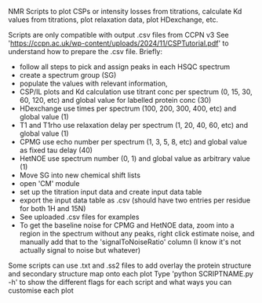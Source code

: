 NMR Scripts to plot CSPs or intensity losses from titrations, calculate Kd values from titrations,  plot relaxation data, plot HDexchange, etc.

Scripts are only compatible with output .csv files from CCPN v3 
See 'https://ccpn.ac.uk/wp-content/uploads/2024/11/CSPTutorial.pdf' to understand how to prepare the .csv file.
Briefly:
- follow all steps to pick and assign peaks in each HSQC spectrum
- create a spectrum group (SG)
- populate the values with relevant information,
-   CSP/IL plots and Kd calculation use titrant conc per spectrum (0, 15, 30, 60, 120, etc) and global value for labelled protein conc (30)
-   HDexchange use times per spectrum (100, 200, 300, 400, etc) and global value (1)
-   T1 and T1rho use relaxation delay per spectrum (1, 20, 40, 60, etc) and global value (1)
-   CPMG use echo number per spectrum (1, 3, 5, 8, etc) and global value as fixed tau delay (40)
-   HetNOE use spectrum number (0, 1) and global value as arbitrary value (1)
- Move SG into new chemical shift lists
- open 'CM' module
- set up the titration input data and create input data table
- export the input data table as .csv (should have two entries per residue for both 1H and 15N)
-   See uploaded .csv files for examples
- To get the baseline noise for CPMG and HetNOE data, zoom into a region in the spectrum without any peaks,
  right click estimate noise, and manually add that to the 'signalToNoiseRatio' column (I know it's not actually signal to noise but whatever)

Some scripts can use .txt and .ss2 files to add overlay the protein structure and secondary structure map onto each plot
Type 'python SCRIPTNAME.py -h' to show the different flags for each script and what ways you can customise each plot
